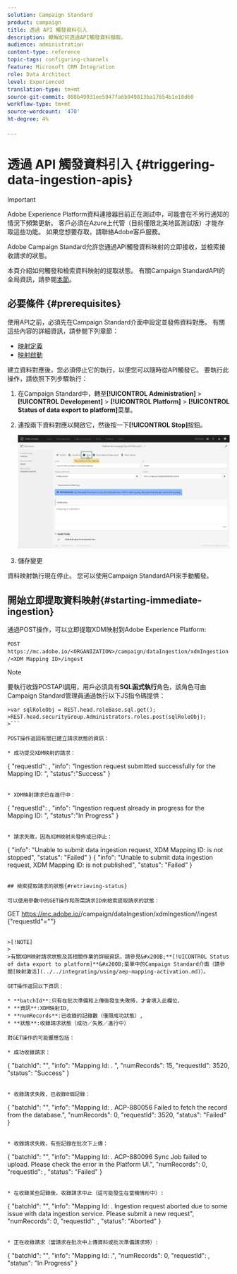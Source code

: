 ```yaml
---
solution: Campaign Standard
product: campaign
title: 透過 API 觸發資料引入
description: 瞭解如何透過API觸發資料擷取。
audience: administration
content-type: reference
topic-tags: configuring-channels
feature: Microsoft CRM Integration
role: Data Architect
level: Experienced
translation-type: tm+mt
source-git-commit: 088b49931ee5047fa6b949813ba17654b1e10d60
workflow-type: tm+mt
source-wordcount: '470'
ht-degree: 4%

---
```



# 透過 API 觸發資料引入 {#triggering-data-ingestion-apis}

>[!IMPORTANT]
>
>Adobe Experience Platform資料連接器目前正在測試中，可能會在不另行通知的情況下頻繁更新。 客戶必須在Azure上代管（目前僅限北美地區測試版）才能存取這些功能。 如果您想要存取，請聯絡Adobe客戶服務。

Adobe Campaign Standard允許您通過API觸發資料映射的立即接收，並檢索接收請求的狀態。

本頁介紹如何觸發和檢索資料映射的提取狀態。 有關Campaign StandardAPI的全局資訊，請參閱[本節](../../api/using/get-started-apis.md)。

## 必要條件 {#prerequisites}

使用API之前，必須先在Campaign Standard介面中設定並發佈資料對應。 有關這些內容的詳細資訊，請參閱下列章節：

* [映射定義](../../integrating/using/aep-mapping-definition.md)
* [映射啟動](../../integrating/using/aep-mapping-activation.md)

建立資料對應後，您必須停止它的執行，以便您可以隨時從API觸發它。 要執行此操作，請依照下列步驟執行：

1. 在Campaign Standard中，轉至&#x200B;**[!UICONTROL Administration]** > **[!UICONTROL Development]** > **[!UICONTROL Platform]** > **[!UICONTROL Status of data export to platform]**&#x200B;菜單。

1. 連按兩下資料對應以開啟它，然後按一下&#x200B;**[!UICONTROL Stop]**&#x200B;按鈕。

   ![](assets/aep_datamapping_stop.png)

1. 儲存變更

資料映射執行現在停止。 您可以使用Campaign StandardAPI來手動觸發。

## 開始立即提取資料映射{#starting-immediate-ingestion}

通過POST操作，可以立即提取XDM映射到Adobe Experience Platform:

`POST https://mc.adobe.io/<ORGANIZATION>/campaign/dataIngestion/xdmIngestion/<XDM Mapping ID>/ingest`

>[!NOTE]
>
>要執行收錄POSTAPI調用，用戶必須具有&#x200B;**SQL函式執行**&#x200B;角色，該角色可由Campaign Standard管理員通過執行以下JS指令碼提供：
>
>
```
>var sqlRoleObj = REST.head.roleBase.sql.get();
>REST.head.securityGroup.Administrators.roles.post(sqlRoleObj);
>```

POST操作返回有關已建立請求狀態的資訊：

* 成功提交XDM映射的請求：

```
{
"requestId": <value>,
"info": "Ingestion request submitted successfully for the Mapping ID: <value>",
"status":"Success"
}
```

* XDM映射請求已在進行中：

```
{
"requestId": <value>,
"info": "Ingestion request already in progress for the Mapping ID: <value>",
"status":"In Progress"
}
```

* 請求失敗，因為XDM映射未發佈或已停止：

```
{
"info": "Unable to submit data ingestion request, XDM Mapping ID: <value> is not stopped",
"status": "Failed"
}
{
"info": "Unable to submit data ingestion request, XDM Mapping ID: <value> is not published",
"status": "Failed"
}
```

## 檢索提取請求的狀態{#retrieving-status}

可以使用參數中的GET操作和所需請求ID來檢索提取請求的狀態：

```
GET https://mc.adobe.io/<ORGANIZATION>/campaign/dataIngestion/xdmIngestion/<XDM Mapping ID>/ingest
{"requestId"="<value>"}
```

>[!NOTE]
>
>有關XDM映射請求狀態及其相關作業的詳細資訊，請參見&#x200B;**[!UICONTROL Status of data export to platform]**&#x200B;菜單中的Campaign Standard介面（請參閱[映射激活](../../integrating/using/aep-mapping-activation.md)）。

GET操作返回以下資訊：

* **batchId**:只有在批次準備和上傳後發生失敗時，才會填入此欄位，
* **資訊**:XDM映射ID,
* **numRecords**:已收錄的記錄數（僅限成功狀態）,
* **狀態**:收錄請求狀態（成功／失敗／進行中）

對GET操作的可能響應包括：

* 成功收錄請求：

   ```
   {
   "batchId": "",
   "info": "Mapping Id: <value>. ",
   "numRecords": 15,
   "requestId": 3520,
   "status": "Success"
   }
   ```

* 收錄請求失敗，已收錄0個記錄：

   ```
   {
   "batchId": "",
   "info": "Mapping Id: <value>. ACP-880056 Failed to fetch the record from the database.",
   "numRecords": 0,
   "requestId": 3520,
   "status": "Failed"
   }
   ```

* 收錄請求失敗，有些記錄在批次下上傳：

   ```
   {
   "batchId": "<value>",
   "info": "Mapping Id: <value>. ACP-880096 Sync Job failed to upload. Please check the error in the Platform UI.",
   "numRecords": 0,
   "requestId": <value>,
   "status": "Failed"
   }
   ```

* 在收錄某些記錄後，收錄請求中止（這可能發生在當機情形中）:

   ```
   {
   "batchId": "",
   "info": "Mapping Id: <value>. Ingestion request aborted due to some issue with data ingestion service. Please submit a new request",
   "numRecords": 0,
   "requestId": <value>,
   "status": "Aborted"
   }
   ```

* 正在收錄請求（當請求在批次中上傳資料或批次準備請求時）:

   ```
   {
   "batchId": "",
   "info": "Mapping Id: <value>.",
   "numRecords": 0,
   "requestId": <value>,
   "status": "In Progress"
   }
   ```
